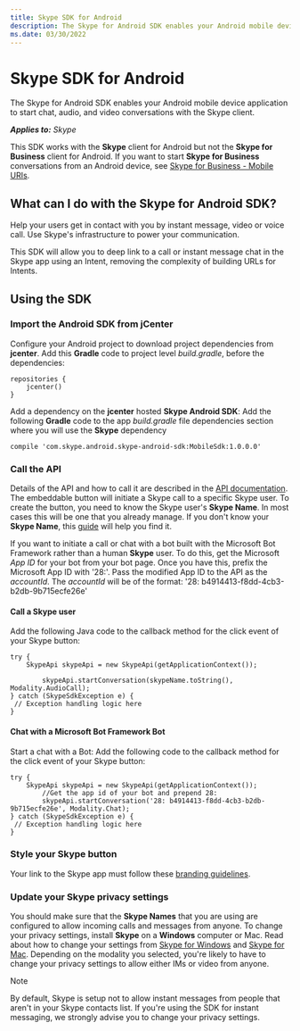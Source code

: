 ```yaml
---
title: Skype SDK for Android
description: The Skype for Android SDK enables your Android mobile device application to start chat, audio, and video conversations with the Skype client.
ms.date: 03/30/2022
---
```


# Skype SDK for Android

The Skype for Android SDK enables your Android mobile device application to start chat, audio, and video conversations with the Skype client.

 _**Applies to:** Skype_

This SDK works with the **Skype** client for Android but not the **Skype for Business** client for Android. If you want to start **Skype for Business** conversations from an Android device, see [Skype for Business - Mobile URIs](https://msdn.microsoft.com/skype/skype-for-business-uris/sfbmobileuri).

## What can I do with the Skype for Android SDK?

Help your users get in contact with you by instant message, video or voice call. Use Skype's infrastructure to power your communication.

This SDK will allow you to deep link to a call or instant message chat in the Skype app using an Intent, removing the complexity of building URLs for Intents.

## Using the SDK

### Import the Android SDK from jCenter

Configure your Android project to download project dependencies from **jcenter**. Add this **Gradle** code to project level _build.gradle_, before the dependencies:

```
repositories { 
    jcenter() 
} 
```

Add a dependency on the **jcenter** hosted **Skype Android SDK**: Add the following **Gradle** code to the app _build.gradle_ file dependencies section where you will use the **Skype** dependency

```
compile 'com.skype.android.skype-android-sdk:MobileSdk:1.0.0.0' 
```

### Call the API

Details of the API and how to call it are described in the [API documentation](https://skypeonramps.github.io/SkypeAndroidMobileSDK/javadoc/index.mdl). The embeddable button will initiate a Skype call to a specific Skype user. To create the button, you need to know the Skype user's **Skype Name**. In most cases this will be one that you already manage. If you don't know your **Skype Name**, this [guide](https://support.skype.com/en/faq/FA10858/what-s-my-skype-name) will help you find it.

If you want to initiate a call or chat with a bot built with the Microsoft Bot Framework rather than a human **Skype** user. To do this, get the Microsoft _App ID_ for your bot from your bot page. Once you have this, prefix the Microsoft App ID with '28:'. Pass the modified App ID to the API as the _accountId_. The _accountId_ will be of the format: '28: b4914413-f8dd-4cb3-b2db-9b715ecfe26e'

#### Call a Skype user

Add the following Java code to the callback method for the click event of your Skype button:

```
try { 
    SkypeApi skypeApi = new SkypeApi(getApplicationContext()); 
 
        skypeApi.startConversation(skypeName.toString(), Modality.AudioCall); 
} catch (SkypeSdkException e) { 
 // Exception handling logic here 
} 
```

#### Chat with a Microsoft Bot Framework Bot

Start a chat with a Bot: Add the following code to the callback method for the click event of your Skype button:

```
try {
    SkypeApi skypeApi = new SkypeApi(getApplicationContext());
        //Get the app id of your bot and prepend 28:
        skypeApi.startConversation('28: b4914413-f8dd-4cb3-b2db-9b715ecfe26e', Modality.Chat);
} catch (SkypeSdkException e) {
 // Exception handling logic here
}
```

### Style your Skype button

Your link to the Skype app must follow these [branding guidelines](https://msdn.microsoft.com/library/office/dn745877.aspx).

### Update your Skype privacy settings

You should make sure that the **Skype Names** that you are using are configured to allow incoming calls and messages from anyone. To change your privacy settings, install **Skype** on a **Windows** computer or Mac. Read about how to change your settings from [Skype for Windows](https://support.skype.com/en/faq/fa140/how-do-i-manage-my-privacy-settings-in-skype-for-windows-desktop) and [Skype for Mac](https://support.skype.com/en/faq/FA10988/how-do-i-manage-my-privacy-settings-in-skype-for-mac-os-x). Depending on the modality you selected, you're likely to have to change your privacy settings to allow either IMs or video from anyone.

> [!NOTE]
> By default, Skype is setup not to allow instant messages from people that aren't in your Skype contacts list. If you're using the SDK for instant messaging, we strongly advise you to change your privacy settings.
